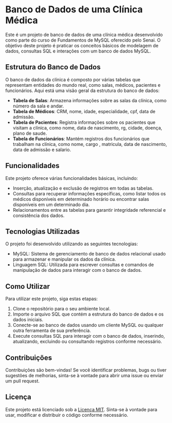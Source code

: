 # Banco de Dados de uma Clínica Médica

Este é um projeto de banco de dados de uma clínica médica desenvolvido como parte do curso de Fundamentos de MySQL oferecido pelo Senai. O objetivo deste projeto é praticar os conceitos básicos de modelagem de dados, consultas SQL e interações com um banco de dados MySQL.

## Estrutura do Banco de Dados

O banco de dados da clínica é composto por várias tabelas que representam entidades do mundo real, como salas, médicos, pacientes e funcionários. Aqui está uma visão geral da estrutura do banco de dados:

- **Tabela de Salas**: Armazena informações sobre as salas da clínica, como número da sala e andar.
- **Tabela de Médicos**: CRM, nome, idade, especialidade, cpf, data de admissão.
- **Tabela de Pacientes**: Registra informações sobre os pacientes que visitam a clínica, como nome, data de nascimento, rg, cidade, doença, plano de saude.
- **Tabela de Funcionários**: Mantém registros dos funcionários que trabalham na clínica, como nome, cargo , matricula, data de nascimento, data de admissão e salario.

## Funcionalidades

Este projeto oferece várias funcionalidades básicas, incluindo:

- Inserção, atualização e exclusão de registros em todas as tabelas.
- Consultas para recuperar informações específicas, como listar todos os médicos disponíveis em determinado horário ou encontrar salas disponíveis em um determinado dia.
- Relacionamentos entre as tabelas para garantir integridade referencial e consistência dos dados.

## Tecnologias Utilizadas

O projeto foi desenvolvido utilizando as seguintes tecnologias:

- MySQL: Sistema de gerenciamento de banco de dados relacional usado para armazenar e manipular os dados da clínica.
- Linguagem SQL: Utilizada para escrever consultas e comandos de manipulação de dados para interagir com o banco de dados.

## Como Utilizar

Para utilizar este projeto, siga estas etapas:

1. Clone o repositório para o seu ambiente local.
2. Importe o arquivo SQL que contém a estrutura do banco de dados e os dados iniciais.
3. Conecte-se ao banco de dados usando um cliente MySQL ou qualquer outra ferramenta de sua preferência.
4. Execute consultas SQL para interagir com o banco de dados, inserindo, atualizando, excluindo ou consultando registros conforme necessário.

## Contribuições

Contribuições são bem-vindas! Se você identificar problemas, bugs ou tiver sugestões de melhorias, sinta-se à vontade para abrir uma issue ou enviar um pull request.

## Licença

Este projeto está licenciado sob a [Licença MIT](LICENSE). Sinta-se à vontade para usar, modificar e distribuir o código conforme necessário.
